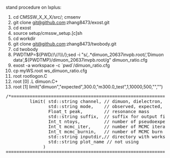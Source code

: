 stand procedure on lxplus:

1. cd CMSSW_X_X_X/src/; cmsenv
2. git clone git@github.com:zhang8473/exost.git
3. cd exost
4. source setup/cmssw_setup.[c]sh
5. cd workdir
6. git clone git@github.com:zhang8473/twobody.git
7. cd twobody
8. PWDTMP=${PWD//\//\\\/};sed -i "s/,.*dimuon_20637invpb.root/,'Dimuon data',${PWDTMP}\/dimuon_20637invpb.root/g" dimuon_ratio.cfg
9. exost -a workspace -c \`pwd\`/dimuon_ratio.cfg 
10. cp myWS.root ws_dimuon_ratio.cfg
11. root rootlogon.C
12. root [0] .L dimuon.C+
13. root [1] limit("dimuon","expected",300.0,"m300.0_test",1,10000,500,"","")
<pre>
/*=======================================================================================
         limit( std::string channel, // dimuon, dielectron, mumuee, etc
                std::string mode,    // observed, expected, mass limit (extra k-factor uncertainty) 
                Float_t peak,        // resonance mass
                std::string suffix,  // suffix for output file names
                Int_t ntoys,         // number of pseudoexperiments for expected limit
                Int_t mcmc_iter,     // number of MCMC iterations
                Int_t mcmc_burnin,   // number of MCMC burn in steps to be discarded
                std::string inputdir,// directory with workspace files
                std::string plot_name // not using
              )
=========================================================================================*/
</pre>
